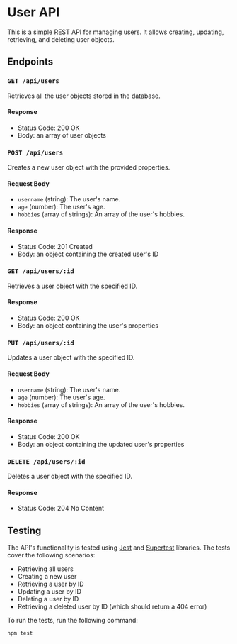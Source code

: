 # User API

This is a simple REST API for managing users. It allows creating, updating, retrieving, and deleting user objects.

## Endpoints

### `GET /api/users`

Retrieves all the user objects stored in the database.

#### Response

- Status Code: 200 OK
- Body: an array of user objects

### `POST /api/users`

Creates a new user object with the provided properties.

#### Request Body

- `username` (string): The user's name.
- `age` (number): The user's age.
- `hobbies` (array of strings): An array of the user's hobbies.

#### Response

- Status Code: 201 Created
- Body: an object containing the created user's ID

### `GET /api/users/:id`

Retrieves a user object with the specified ID.

#### Response

- Status Code: 200 OK
- Body: an object containing the user's properties

### `PUT /api/users/:id`

Updates a user object with the specified ID.

#### Request Body

- `username` (string): The user's name.
- `age` (number): The user's age.
- `hobbies` (array of strings): An array of the user's hobbies.

#### Response

- Status Code: 200 OK
- Body: an object containing the updated user's properties

### `DELETE /api/users/:id`

Deletes a user object with the specified ID.

#### Response

- Status Code: 204 No Content

## Testing

The API's functionality is tested using [Jest](https://jestjs.io/) and [Supertest](https://github.com/visionmedia/supertest) libraries. The tests cover the following scenarios:

- Retrieving all users
- Creating a new user
- Retrieving a user by ID
- Updating a user by ID
- Deleting a user by ID
- Retrieving a deleted user by ID (which should return a 404 error)

To run the tests, run the following command:

```
npm test
```